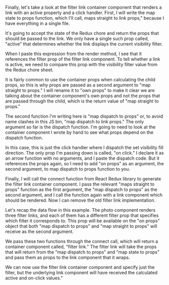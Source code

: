 

Finally, let's take a look at the filter link container component that renders a link with an active property and a click handler. First, I will write the map state to props function, which I'll call, maps straight to link props," because I have everything in a single file.

It's going to accept the state of the Redux chore and return the props that should be passed to the link. We only have a single such prop called, "active" that determines whether the link displays the current visibility filter.

When I paste this expression from the render method, I see that it references the filter prop of the filter link component. To tell whether a link is active, we need to compare this prop with the visibility filter value from the Redux chore sheet.

It is fairly common to use the container props when calculating the child props, so this is why props are passed as a second argument to "map straight to props." I will rename it to "own props" to make it clear we are talking about the container component's own props and not the props that are passed through the child, which is the return value of "map straight to props."

The second function I'm writing here is "map dispatch to props" or, to avoid name clashes in this JS bin, "map dispatch to link props." The only argument so far is the dispatch function. I'm going to need to look at the container component I wrote by hand to see what props depend on the dispatch function.

In this case, this is just the click handler where I dispatch the set visibility fill direction. The only prop I'm passing down is called, "on click." I declare it as an arrow function with no arguments, and I paste the dispatch code. But it references the props again, so I need to add "on props" as an argument, the second argument, to map dispatch to props function to you.

Finally, I will call the connect function from React Redux library to generate the filter link container component. I pass the relevant "maps straight to props" function as the first argument, the "map dispatch to props" as the second argument, and I call the function again with a link component which should be rendered. Now I can remove the old filter link implementation.

Let's recap the data flow in this example. The photo component renders three filter links, and each of them has a different filter prop that specifies which filter it corresponds to. This prop will be available on the "on props" object that both "map dispatch to props" and "map straight to props" will receive as the second argument.

We pass these two functions through the connect call, which will return a container component called, "filter link." The filter link will take the props that will return from the "map dispatch to props" and "map state to props" and pass them as props to the link component that it wraps.

We can now use the filter link container component and specify just the filter, but the underlying link component will have received the calculated active and on-click values."